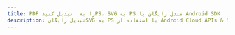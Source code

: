 ---title: PDF را به  تبدیل کنیدPS، SVG به PS مبدل رایگان یا Android SDKdescription: تبدیل رایگانSVG به PS با استفاده از Android Cloud APIs & SDK همچنین اسناد PDF را در Cloud ایجاد، ویرایش و رندر کنید.---